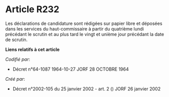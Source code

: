 # Article R232

Les déclarations de candidature sont rédigées sur papier libre et déposées dans les services du haut-commissaire à partir du
quatrième lundi précédant le scrutin et au plus tard le vingt et unième jour précédant la date de scrutin.

**Liens relatifs à cet article**

_Codifié par_:

  - Décret n°64-1087 1964-10-27 JORF 28 OCTOBRE 1964

_Créé par_:

  - Décret n°2002-105 du 25 janvier 2002 - art. 2 () JORF 26 janvier 2002
